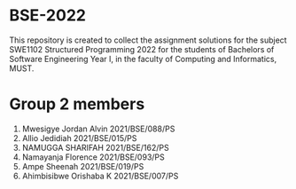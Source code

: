 # BSE-2022
This repository is created to collect the assignment solutions for the subject SWE1102 Structured Programming 2022
 for the students of Bachelors of Software Engineering  Year I, in the faculty of Computing and Informatics, MUST.
# Group 2 members
1. Mwesigye Jordan Alvin 2021/BSE/088/PS
2. Allio Jedidiah         2021/BSE/015/PS
3. NAMUGGA SHARIFAH       2021/BSE/162/PS
4. Namayanja Florence     2021/BSE/093/PS
5. Ampe Sheenah           2021/BSE/019/PS
6. Ahimbisibwe Orishaba K 2021/BSE/007/PS